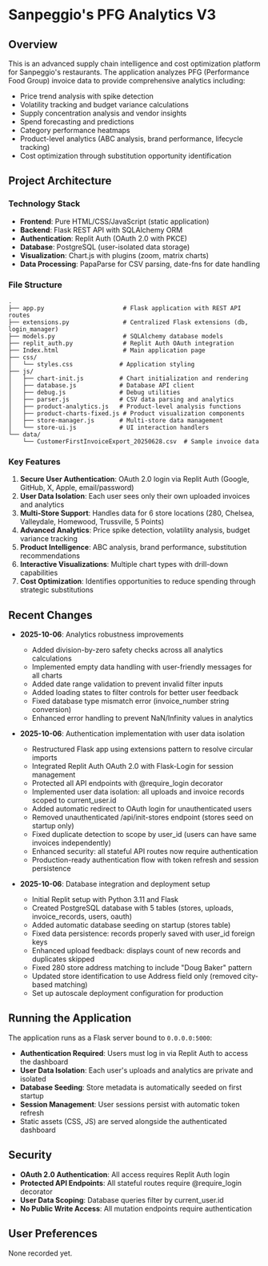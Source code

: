 # Sanpeggio's PFG Analytics V3

## Overview
This is an advanced supply chain intelligence and cost optimization platform for Sanpeggio's restaurants. The application analyzes PFG (Performance Food Group) invoice data to provide comprehensive analytics including:

- Price trend analysis with spike detection
- Volatility tracking and budget variance calculations
- Supply concentration analysis and vendor insights
- Spend forecasting and predictions
- Category performance heatmaps
- Product-level analytics (ABC analysis, brand performance, lifecycle tracking)
- Cost optimization through substitution opportunity identification

## Project Architecture

### Technology Stack
- **Frontend**: Pure HTML/CSS/JavaScript (static application)
- **Backend**: Flask REST API with SQLAlchemy ORM
- **Authentication**: Replit Auth (OAuth 2.0 with PKCE)
- **Database**: PostgreSQL (user-isolated data storage)
- **Visualization**: Chart.js with plugins (zoom, matrix charts)
- **Data Processing**: PapaParse for CSV parsing, date-fns for date handling

### File Structure
```
.
├── app.py                      # Flask application with REST API routes
├── extensions.py               # Centralized Flask extensions (db, login_manager)
├── models.py                   # SQLAlchemy database models
├── replit_auth.py              # Replit Auth OAuth integration
├── Index.html                  # Main application page
├── css/
│   └── styles.css             # Application styling
├── js/
│   ├── chart-init.js          # Chart initialization and rendering
│   ├── database.js            # Database API client
│   ├── debug.js               # Debug utilities
│   ├── parser.js              # CSV data parsing and analytics
│   ├── product-analytics.js   # Product-level analysis functions
│   ├── product-charts-fixed.js # Product visualization components
│   ├── store-manager.js       # Multi-store data management
│   └── store-ui.js            # UI interaction handlers
└── data/
    └── CustomerFirstInvoiceExport_20250628.csv  # Sample invoice data
```

### Key Features
1. **Secure User Authentication**: OAuth 2.0 login via Replit Auth (Google, GitHub, X, Apple, email/password)
2. **User Data Isolation**: Each user sees only their own uploaded invoices and analytics
3. **Multi-Store Support**: Handles data for 6 store locations (280, Chelsea, Valleydale, Homewood, Trussville, 5 Points)
4. **Advanced Analytics**: Price spike detection, volatility analysis, budget variance tracking
5. **Product Intelligence**: ABC analysis, brand performance, substitution recommendations
6. **Interactive Visualizations**: Multiple chart types with drill-down capabilities
7. **Cost Optimization**: Identifies opportunities to reduce spending through strategic substitutions

## Recent Changes
- **2025-10-06**: Analytics robustness improvements
  - Added division-by-zero safety checks across all analytics calculations
  - Implemented empty data handling with user-friendly messages for all charts
  - Added date range validation to prevent invalid filter inputs
  - Added loading states to filter controls for better user feedback
  - Fixed database type mismatch error (invoice_number string conversion)
  - Enhanced error handling to prevent NaN/Infinity values in analytics

- **2025-10-06**: Authentication implementation with user data isolation
  - Restructured Flask app using extensions pattern to resolve circular imports
  - Integrated Replit Auth OAuth 2.0 with Flask-Login for session management
  - Protected all API endpoints with @require_login decorator
  - Implemented user data isolation: all uploads and invoice records scoped to current_user.id
  - Added automatic redirect to OAuth login for unauthenticated users
  - Removed unauthenticated /api/init-stores endpoint (stores seed on startup only)
  - Fixed duplicate detection to scope by user_id (users can have same invoices independently)
  - Enhanced security: all stateful API routes now require authentication
  - Production-ready authentication flow with token refresh and session persistence

- **2025-10-06**: Database integration and deployment setup
  - Initial Replit setup with Python 3.11 and Flask
  - Created PostgreSQL database with 5 tables (stores, uploads, invoice_records, users, oauth)
  - Added automatic database seeding on startup (stores table)
  - Fixed data persistence: records properly saved with user_id foreign keys
  - Enhanced upload feedback: displays count of new records and duplicates skipped
  - Fixed 280 store address matching to include "Doug Baker" pattern
  - Updated store identification to use Address field only (removed city-based matching)
  - Set up autoscale deployment configuration for production

## Running the Application
The application runs as a Flask server bound to `0.0.0.0:5000`:
- **Authentication Required**: Users must log in via Replit Auth to access the dashboard
- **User Data Isolation**: Each user's uploads and analytics are private and isolated
- **Database Seeding**: Store metadata is automatically seeded on first startup
- **Session Management**: User sessions persist with automatic token refresh
- Static assets (CSS, JS) are served alongside the authenticated dashboard

## Security
- **OAuth 2.0 Authentication**: All access requires Replit Auth login
- **Protected API Endpoints**: All stateful routes require @require_login decorator
- **User Data Scoping**: Database queries filter by current_user.id
- **No Public Write Access**: All mutation endpoints require authentication

## User Preferences
None recorded yet.
